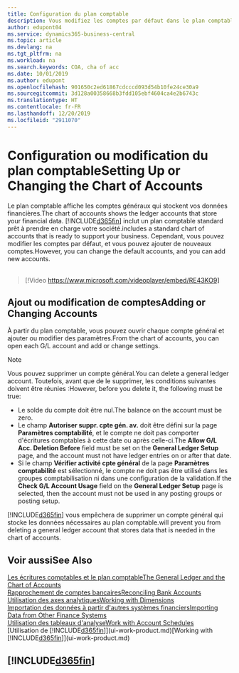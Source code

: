 ```yaml
---
title: Configuration du plan comptable
description: Vous modifiez les comptes par défaut dans le plan comptable, et vous pouvez ajouter de nouveaux comptes.
author: edupont04
ms.service: dynamics365-business-central
ms.topic: article
ms.devlang: na
ms.tgt_pltfrm: na
ms.workload: na
ms.search.keywords: COA, cha of acc
ms.date: 10/01/2019
ms.author: edupont
ms.openlocfilehash: 901650c2ed61867cdcccd093d54b10fe24ce30a9
ms.sourcegitcommit: 3d128a00358668b3fdd105ebf4604ca4e2b6743c
ms.translationtype: HT
ms.contentlocale: fr-FR
ms.lasthandoff: 12/20/2019
ms.locfileid: "2911070"
---
```

# <a name="setting-up-or-changing-the-chart-of-accounts"></a><span data-ttu-id="bd462-103">Configuration ou modification du plan comptable</span><span class="sxs-lookup"><span data-stu-id="bd462-103">Setting Up or Changing the Chart of Accounts</span></span>
<span data-ttu-id="bd462-104">Le plan comptable affiche les comptes généraux qui stockent vos données financières.</span><span class="sxs-lookup"><span data-stu-id="bd462-104">The chart of accounts shows the ledger accounts that store your financial data.</span></span> [!INCLUDE[d365fin](includes/d365fin_md.md)] <span data-ttu-id="bd462-105">inclut un plan comptable standard prêt à prendre en charge votre société.</span><span class="sxs-lookup"><span data-stu-id="bd462-105">includes a standard chart of accounts that is ready to support your business.</span></span>
<span data-ttu-id="bd462-106">Cependant, vous pouvez modifier les comptes par défaut, et vous pouvez ajouter de nouveaux comptes.</span><span class="sxs-lookup"><span data-stu-id="bd462-106">However, you can change the default accounts, and you can add new accounts.</span></span> 
<br><br>  

> [!Video https://www.microsoft.com/videoplayer/embed/RE43KO9]


## <a name="adding-or-changing-accounts"></a><span data-ttu-id="bd462-107">Ajout ou modification de comptes</span><span class="sxs-lookup"><span data-stu-id="bd462-107">Adding or Changing Accounts</span></span>
<span data-ttu-id="bd462-108">À partir du plan comptable, vous pouvez ouvrir chaque compte général et ajouter ou modifier des paramètres.</span><span class="sxs-lookup"><span data-stu-id="bd462-108">From the chart of accounts, you can open each G/L account and add or change settings.</span></span>

> [!NOTE]  
>   <span data-ttu-id="bd462-109">Vous pouvez supprimer un compte général.</span><span class="sxs-lookup"><span data-stu-id="bd462-109">You can delete a general ledger account.</span></span> <span data-ttu-id="bd462-110">Toutefois, avant que de le supprimer, les conditions suivantes doivent être réunies :</span><span class="sxs-lookup"><span data-stu-id="bd462-110">However, before you delete it, the following must be true:</span></span>  
>  
>   * <span data-ttu-id="bd462-111">Le solde du compte doit être nul.</span><span class="sxs-lookup"><span data-stu-id="bd462-111">The balance on the account must be zero.</span></span>  
>   * <span data-ttu-id="bd462-112">Le champ **Autoriser suppr. cpte gén. av.** doit être défini sur la page **Paramètres comptabilité**, et le compte ne doit pas comporter d'écritures comptables à cette date ou après celle-ci.</span><span class="sxs-lookup"><span data-stu-id="bd462-112">The **Allow G/L Acc. Deletion Before** field must be set on the **General Ledger Setup** page, and the account must not have ledger entries on or after that date.</span></span>  
>   * <span data-ttu-id="bd462-113">Si le champ **Vérifier activité cpte général** de la page **Paramètres comptabilité** est sélectionné, le compte ne doit pas être utilisé dans les groupes comptabilisation ni dans une configuration de la validation.</span><span class="sxs-lookup"><span data-stu-id="bd462-113">If the **Check G/L Account Usage** field on the **General Ledger Setup** page is selected, then the account must not be used in any posting groups or posting setup.</span></span>  

[!INCLUDE[d365fin](includes/d365fin_md.md)] <span data-ttu-id="bd462-114">vous empêchera de supprimer un compte général qui stocke les données nécessaires au plan comptable.</span><span class="sxs-lookup"><span data-stu-id="bd462-114">will prevent you from deleting a general ledger account that stores data that is needed in the chart of accounts.</span></span>  

## <a name="see-also"></a><span data-ttu-id="bd462-115">Voir aussi</span><span class="sxs-lookup"><span data-stu-id="bd462-115">See Also</span></span>
[<span data-ttu-id="bd462-116">Les écritures comptables et le plan comptable</span><span class="sxs-lookup"><span data-stu-id="bd462-116">The General Ledger and the Chart of Accounts</span></span>](finance-general-ledger.md)  
[<span data-ttu-id="bd462-117">Rapprochement de comptes bancaires</span><span class="sxs-lookup"><span data-stu-id="bd462-117">Reconciling Bank Accounts</span></span>](bank-manage-bank-accounts.md)  
[<span data-ttu-id="bd462-118">Utilisation des axes analytiques</span><span class="sxs-lookup"><span data-stu-id="bd462-118">Working with Dimensions</span></span>](finance-dimensions.md)  
[<span data-ttu-id="bd462-119">Importation des données à partir d'autres systèmes financiers</span><span class="sxs-lookup"><span data-stu-id="bd462-119">Importing Data from Other Finance Systems</span></span>](across-import-data-configuration-packages.md)  
[<span data-ttu-id="bd462-120">Utilisation des tableaux d'analyse</span><span class="sxs-lookup"><span data-stu-id="bd462-120">Work with Account Schedules</span></span>](bi-how-work-account-schedule.md)  
<span data-ttu-id="bd462-121">[Utilisation de [!INCLUDE[d365fin](includes/d365fin_md.md)]](ui-work-product.md)</span><span class="sxs-lookup"><span data-stu-id="bd462-121">[Working with [!INCLUDE[d365fin](includes/d365fin_md.md)]](ui-work-product.md)</span></span>  

## [!INCLUDE[d365fin](includes/free_trial_md.md)]

